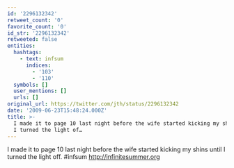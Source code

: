 ```yaml
---
id: '2296132342'
retweet_count: '0'
favorite_count: '0'
id_str: '2296132342'
retweeted: false
entities:
  hashtags:
    - text: infsum
      indices:
        - '103'
        - '110'
  symbols: []
  user_mentions: []
  urls: []
original_url: https://twitter.com/jth/status/2296132342
date: '2009-06-23T15:48:24.000Z'
title: >-
  I made it to page 10 last night before the wife started kicking my shins until
  I turned the light of…
---
```


I made it to page 10 last night before the wife started kicking my shins until I turned the light off. #infsum http://infinitesummer.org